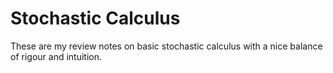 # Stochastic Calculus

These are my review notes on basic stochastic calculus with a nice balance of rigour and intuition.


